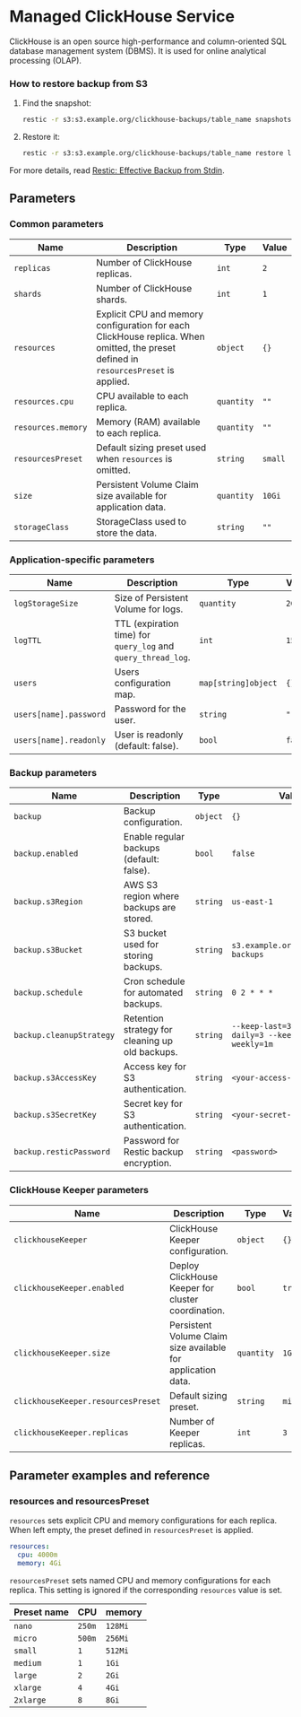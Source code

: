 # Managed ClickHouse Service

ClickHouse is an open source high-performance and column-oriented SQL database management system (DBMS).
It is used for online analytical processing (OLAP).

### How to restore backup from S3

1.  Find the snapshot:

    ```bash
    restic -r s3:s3.example.org/clickhouse-backups/table_name snapshots
    ```

2.  Restore it:

    ```bash
    restic -r s3:s3.example.org/clickhouse-backups/table_name restore latest --target /tmp/
    ```

For more details, read [Restic: Effective Backup from Stdin](https://blog.aenix.io/restic-effective-backup-from-stdin-4bc1e8f083c1).

## Parameters

### Common parameters

| Name               | Description                                                                                                                          | Type       | Value   |
| ------------------ | ------------------------------------------------------------------------------------------------------------------------------------ | ---------- | ------- |
| `replicas`         | Number of ClickHouse replicas.                                                                                                       | `int`      | `2`     |
| `shards`           | Number of ClickHouse shards.                                                                                                         | `int`      | `1`     |
| `resources`        | Explicit CPU and memory configuration for each ClickHouse replica. When omitted, the preset defined in `resourcesPreset` is applied. | `object`   | `{}`    |
| `resources.cpu`    | CPU available to each replica.                                                                                                       | `quantity` | `""`    |
| `resources.memory` | Memory (RAM) available to each replica.                                                                                              | `quantity` | `""`    |
| `resourcesPreset`  | Default sizing preset used when `resources` is omitted.                                                                              | `string`   | `small` |
| `size`             | Persistent Volume Claim size available for application data.                                                                         | `quantity` | `10Gi`  |
| `storageClass`     | StorageClass used to store the data.                                                                                                 | `string`   | `""`    |


### Application-specific parameters

| Name                   | Description                                                   | Type                | Value   |
| ---------------------- | ------------------------------------------------------------- | ------------------- | ------- |
| `logStorageSize`       | Size of Persistent Volume for logs.                           | `quantity`          | `2Gi`   |
| `logTTL`               | TTL (expiration time) for `query_log` and `query_thread_log`. | `int`               | `15`    |
| `users`                | Users configuration map.                                      | `map[string]object` | `{}`    |
| `users[name].password` | Password for the user.                                        | `string`            | `""`    |
| `users[name].readonly` | User is readonly (default: false).                            | `bool`              | `false` |


### Backup parameters

| Name                     | Description                                     | Type     | Value                                                  |
| ------------------------ | ----------------------------------------------- | -------- | ------------------------------------------------------ |
| `backup`                 | Backup configuration.                           | `object` | `{}`                                                   |
| `backup.enabled`         | Enable regular backups (default: false).        | `bool`   | `false`                                                |
| `backup.s3Region`        | AWS S3 region where backups are stored.         | `string` | `us-east-1`                                            |
| `backup.s3Bucket`        | S3 bucket used for storing backups.             | `string` | `s3.example.org/clickhouse-backups`                    |
| `backup.schedule`        | Cron schedule for automated backups.            | `string` | `0 2 * * *`                                            |
| `backup.cleanupStrategy` | Retention strategy for cleaning up old backups. | `string` | `--keep-last=3 --keep-daily=3 --keep-within-weekly=1m` |
| `backup.s3AccessKey`     | Access key for S3 authentication.               | `string` | `<your-access-key>`                                    |
| `backup.s3SecretKey`     | Secret key for S3 authentication.               | `string` | `<your-secret-key>`                                    |
| `backup.resticPassword`  | Password for Restic backup encryption.          | `string` | `<password>`                                           |


### ClickHouse Keeper parameters

| Name                               | Description                                                  | Type       | Value   |
| ---------------------------------- | ------------------------------------------------------------ | ---------- | ------- |
| `clickhouseKeeper`                 | ClickHouse Keeper configuration.                             | `object`   | `{}`    |
| `clickhouseKeeper.enabled`         | Deploy ClickHouse Keeper for cluster coordination.           | `bool`     | `true`  |
| `clickhouseKeeper.size`            | Persistent Volume Claim size available for application data. | `quantity` | `1Gi`   |
| `clickhouseKeeper.resourcesPreset` | Default sizing preset.                                       | `string`   | `micro` |
| `clickhouseKeeper.replicas`        | Number of Keeper replicas.                                   | `int`      | `3`     |


## Parameter examples and reference

### resources and resourcesPreset

`resources` sets explicit CPU and memory configurations for each replica.
When left empty, the preset defined in `resourcesPreset` is applied.

```yaml
resources:
  cpu: 4000m
  memory: 4Gi
```

`resourcesPreset` sets named CPU and memory configurations for each replica.
This setting is ignored if the corresponding `resources` value is set.

| Preset name | CPU    | memory  |
|-------------|--------|---------|
| `nano`      | `250m` | `128Mi` |
| `micro`     | `500m` | `256Mi` |
| `small`     | `1`    | `512Mi` |
| `medium`    | `1`    | `1Gi`   |
| `large`     | `2`    | `2Gi`   |
| `xlarge`    | `4`    | `4Gi`   |
| `2xlarge`   | `8`    | `8Gi`   |
